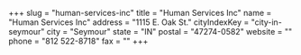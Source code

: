 +++
slug = "human-services-inc"
title = "Human Services Inc"
name = "Human Services Inc"
address = "1115 E. Oak St."
cityIndexKey = "city-in-seymour"
city = "Seymour"
state = "IN"
postal = "47274-0582"
website = ""
phone = "812 522-8718"
fax = ""
+++
